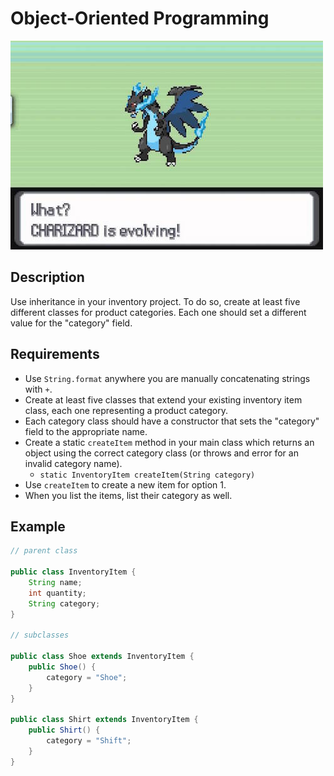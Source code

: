 # Object-Oriented Programming

![screenshot](screenshot.jpg)

## Description

Use inheritance in your inventory project. To do so, create at least five different classes for product categories. Each one should set a different value for the "category" field.

## Requirements

* Use `String.format` anywhere you are manually concatenating strings with `+`.
* Create at least five classes that extend your existing inventory item class, each one representing a product category.
* Each category class should have a constructor that sets the "category" field to the appropriate name.
* Create a static `createItem` method in your main class which returns an object using the correct category class (or throws and error for an invalid category name).
  * `static InventoryItem createItem(String category)`
* Use `createItem` to create a new item for option 1.
* When you list the items, list their category as well.

## Example

```java
// parent class

public class InventoryItem {
    String name;
    int quantity;
    String category;
}

// subclasses

public class Shoe extends InventoryItem {
    public Shoe() {
        category = "Shoe";
    }
}

public class Shirt extends InventoryItem {
    public Shirt() {
        category = "Shift";
    }
}
```
